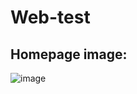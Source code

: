 # Web-test

## Homepage image:
![image](https://github.com/HuangDeneil/Wed-test/images/HOME.JPG)













